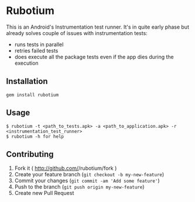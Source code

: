 # Rubotium

This is an Android's Instrumentation test runner. It's in quite early phase but already solves couple of issues with instrumentation tests: 
 
 * runs tests in parallel
 * retries failed tests
 * does execute all the package tests even if the app dies during the execution

## Installation

    gem install rubotium

## Usage

    $ rubotium -t <path_to_tests.apk> -a <path_to_application.apk> -r <instrumentation_test_runner>
    $ rubotium -h for help

## Contributing

1. Fork it ( http://github.com/<my-github-username>/rubotium/fork )
2. Create your feature branch (`git checkout -b my-new-feature`)
3. Commit your changes (`git commit -am 'Add some feature'`)
4. Push to the branch (`git push origin my-new-feature`)
5. Create new Pull Request
